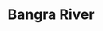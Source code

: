 ---
title: "Bangra River"
title_bn: "বাংরা নদী"
description: "It originates from Poshur riber at Sharonkhola pazila of Bagerhat district and then ends by falling into Bay of Bengal."
---